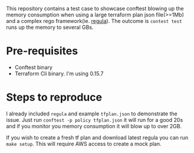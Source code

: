 This repository contains a test case to showcase conftest blowing up the memory consumption
when using a large terraform plan json file(>=1Mb) and a complex rego
framework(ie. [regula](https://github.com/fugue/regula)). The outcome is
`contest test` runs up the memory to several GBs. 

# Pre-requisites

* Conftest binary
* Terraform Cli binary. I'm using 0.15.7

# Steps to reproduce

I already included `regula` and example `tfplan.json` to demonstrate the issue. 
Just run `conftest -p policy tfplan.json` it will run for a good 20s and if you
monitor you memory consumption it will blow up to over 2GB.

If you wish to create a fresh tf plan and download latest regula you can run
`make setup`. This will require AWS access to create a mock plan. 
 
